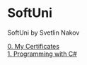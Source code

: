 # SoftUni
SoftUni by Svetlin Nakov<br>

[0. My Certificates](https://github.com/drunin89/SoftUni/tree/master/Certificates)<br>
[1. Programming with C#](https://github.com/drunin89/SoftUni/tree/master/Programming%20with%20C%23)<br>
